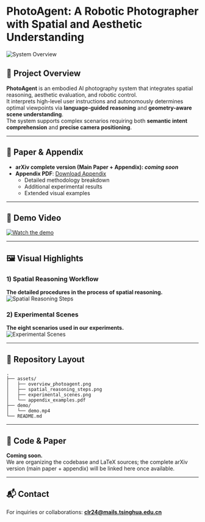 # PhotoAgent: A Robotic Photographer with Spatial and Aesthetic Understanding

![System Overview](assets/overview_photoagent.png)

## 📌 Project Overview
**PhotoAgent** is an embodied AI photography system that integrates spatial reasoning, aesthetic evaluation, and robotic control.  
It interprets high-level user instructions and autonomously determines optimal viewpoints via **language-guided reasoning** and **geometry-aware scene understanding**.  
The system supports complex scenarios requiring both **semantic intent comprehension** and **precise camera positioning**.

---

## 📄 Paper & Appendix
- **arXiv complete version (Main Paper + Appendix): _coming soon_**  
- **Appendix PDF**: [Download Appendix](assets/appendix_examples.pdf)
  - Detailed methodology breakdown
  - Additional experimental results
  - Extended visual examples

---

## 🎥 Demo Video
[![Watch the demo](assets/overview_photoagent.png)](demo/demo.mp4)

---

## 🖼 Visual Highlights

### 1) Spatial Reasoning Workflow
**The detailed procedures in the process of spatial reasoning.**  
![Spatial Reasoning Steps](assets/spatial_reasoning_steps.png)

### 2) Experimental Scenes
**The eight scenarios used in our experiments.**  
![Experimental Scenes](assets/experimental_scenes.png)

---

## 📂 Repository Layout
```
.
├── assets/
│   ├── overview_photoagent.png
│   ├── spatial_reasoning_steps.png
│   ├── experimental_scenes.png
│   └── appendix_examples.pdf
├── demo/
│   └── demo.mp4
└── README.md
```

---

## 🚧 Code & Paper
**Coming soon.**  
We are organizing the codebase and LaTeX sources; the complete arXiv version (main paper + appendix) will be linked here once available.

---

## 📬 Contact
For inquiries or collaborations: **clr24@mails.tsinghua.edu.cn**
